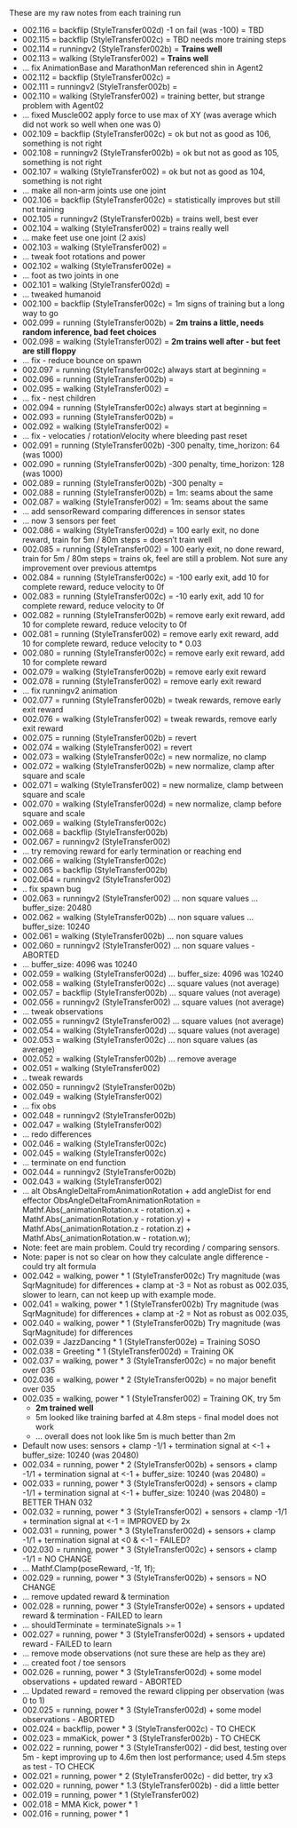 These are my raw notes from each training run

* 002.116 = backflip (StyleTransfer002d) -1 on fail (was -100) = TBD
* 002.115 = backflip (StyleTransfer002c) = TBD needs more training steps
* 002.114 = runningv2 (StyleTransfer002b) = **Trains well**
* 002.113 = walking (StyleTransfer002) = **Trains well**
* … fix AnimationBase and MarathonMan referenced shin in Agent2
* 002.112 = backflip (StyleTransfer002c) = 
* 002.111 = runningv2 (StyleTransfer002b) = 
* 002.110 = walking (StyleTransfer002) = training better, but strange problem with Agent02
* … fixed Muscle002 apply force to use max of XY (was average which did not work so well when one was 0)
* 002.109 = backflip (StyleTransfer002c) = ok but not as good as 106, something is not right
* 002.108 = runningv2 (StyleTransfer002b) = ok but not as good as 105, something is not right
* 002.107 = walking (StyleTransfer002) = ok but not as good as 104, something is not right
* … make all non-arm joints use one joint
* 002.106 = backflip (StyleTransfer002c) = statistically improves but still not training
* 002.105 = runningv2 (StyleTransfer002b) = trains well, best ever
* 002.104 = walking (StyleTransfer002) = trains really well
* … make feet use one joint (2 axis)
* 002.103 = walking (StyleTransfer002) =
* … tweak foot rotations and power
* 002.102 = walking (StyleTransfer002e) =
* … foot as two joints in one
* 002.101 = walking (StyleTransfer002d) =
* … tweaked humanoid
* 002.100 = backflip (StyleTransfer002c) = 1m signs of training but a long way to go
* 002.099 = running (StyleTransfer002b) = **2m trains a little, needs random inference, bad feet choices**
* 002.098 = walking (StyleTransfer002) = **2m trains well after - but feet are still floppy**
* … fix - reduce bounce on spawn
* 002.097 = running (StyleTransfer002c) always start at beginning =
* 002.096 = running (StyleTransfer002b) = 
* 002.095 = walking (StyleTransfer002) =
* … fix - nest children
* 002.094 = running (StyleTransfer002c) always start at beginning =
* 002.093 = running (StyleTransfer002b) = 
* 002.092 = walking (StyleTransfer002) =
* … fix - velocaties / rotationVelocity where bleeding past reset
* 002.091 = running (StyleTransfer002b) -300 penalty, time_horizon: 64 (was 1000)
* 002.090 = running (StyleTransfer002b) -300 penalty, time_horizon: 128 (was 1000)
* 002.089 = running (StyleTransfer002b) -300 penalty = 
* 002.088 = running (StyleTransfer002b) = 1m: seams about the same
* 002.087 = walking (StyleTransfer002) = 1m: seams about the same
* … add  sensorReward comparing differences in sensor states
* … now 3 sensors per feet
* 002.086 = walking (StyleTransfer002d) = 100 early exit, no done reward, train for 5m / 80m steps = doesn’t train well
* 002.085 = running (StyleTransfer002) = 100 early exit, no done reward, train for 5m / 80m steps = trains ok, feel are still a problem. Not sure any improvement over previous attemtps 
* 002.084 = running (StyleTransfer002c) = -100 early exit, add 10 for complete reward, reduce velocity to 0f
* 002.083 = running (StyleTransfer002c) = -10 early exit, add 10 for complete reward, reduce velocity to 0f
* 002.082 = running (StyleTransfer002b) = remove early exit reward, add 10 for complete reward, reduce velocity to 0f
* 002.081 = running (StyleTransfer002) = remove early exit reward, add 10 for complete reward, reduce velocity to * 0.03
* 002.080 = running (StyleTransfer002c) = remove early exit reward, add 10 for complete reward
* 002.079 = walking (StyleTransfer002b) = remove early exit reward
* 002.078 = running (StyleTransfer002) = remove early exit reward
* … fix runningv2 animation
* 002.077 = running (StyleTransfer002b) =  tweak rewards, remove early exit reward
* 002.076 = walking (StyleTransfer002) = tweak rewards, remove early exit reward
* 002.075 = running (StyleTransfer002b) = revert
* 002.074 = walking (StyleTransfer002) = revert
* 002.073 = walking (StyleTransfer002c) = new normalize, no clamp
* 002.072 = walking (StyleTransfer002b) = new normalize, clamp after square and scale
* 002.071 = walking (StyleTransfer002) = new normalize, clamp between square and scale
* 002.070 = walking (StyleTransfer002d) = new normalize, clamp before square and scale
* 002.069 = walking (StyleTransfer002c) 
* 002.068 = backflip (StyleTransfer002b) 
* 002.067 = runningv2 (StyleTransfer002)
* … try removing reward for early termination or reaching end
* 002.066 = walking (StyleTransfer002c) 
* 002.065 = backflip (StyleTransfer002b) 
* 002.064 = runningv2 (StyleTransfer002)
* .. fix spawn bug
* 002.063 = runningv2 (StyleTransfer002) … non square values … buffer_size: 20480
* 002.062 = walking (StyleTransfer002b) … non square values … buffer_size: 10240
* 002.061 = walking (StyleTransfer002b) … non square values
* 002.060 = runningv2 (StyleTransfer002) … non square values - ABORTED
* …  buffer_size: 4096 was 10240
* 002.059 = walking (StyleTransfer002d) … buffer_size: 4096 was 10240
* 002.058 = walking (StyleTransfer002c) … square values (not average)
* 002.057 = backflip (StyleTransfer002b) … square values (not average)
* 002.056 = runningv2 (StyleTransfer002) … square values (not average)
* … tweak observations
* 002.055 = runningv2 (StyleTransfer002) … square values (not average)
* 002.054 = walking (StyleTransfer002d) … square values (not average)
* 002.053 = walking (StyleTransfer002c) … non square values (as average)
* 002.052 = walking (StyleTransfer002b) … remove average
* 002.051 = walking (StyleTransfer002)
* .. tweak rewards
* 002.050 = runningv2 (StyleTransfer002b)
* 002.049 = walking (StyleTransfer002)
* … fix obs
* 002.048 = runningv2 (StyleTransfer002b)
* 002.047 = walking (StyleTransfer002)
* … redo differences 
* 002.046 = walking (StyleTransfer002c)
* 002.045 = walking (StyleTransfer002c)
* … terminate on end function
* 002.044 = runningv2 (StyleTransfer002b)
* 002.043 = walking (StyleTransfer002)
* … alt ObsAngleDeltaFromAnimationRotation + add angleDist for end effector
        ObsAngleDeltaFromAnimationRotation = 
            Mathf.Abs(_animationRotation.x - rotation.x) +
            Mathf.Abs(_animationRotation.y - rotation.y) +
            Mathf.Abs(_animationRotation.z - rotation.z) +
            Mathf.Abs(_animationRotation.w - rotation.w);
* Note: feet are main problem. Could try recording / comparing sensors. 
* Note: paper is not so clear on how they calculate angle difference - could try alt formula 
* 002.042 = walking, power * 1 (StyleTransfer002c) Try magnitude (was SqrMagnitude) for differences + clamp at -3 = Not as robust as 002.035, slower to learn, can not keep up with example mode.
* 002.041 = walking, power * 1 (StyleTransfer002b) Try magnitude (was SqrMagnitude) for differences + clamp at -2 = Not as robust as 002.035,
* 002.040 = walking, power * 1 (StyleTransfer002b) Try magnitude (was SqrMagnitude) for differences
* 002.039 = JazzDancing * 1 (StyleTransfer002e) = Training SOSO
* 002.038 = Greeting * 1 (StyleTransfer002d) = Training OK
* 002.037 = walking, power * 3 (StyleTransfer002c) = no major benefit over 035
* 002.036 = walking, power * 2 (StyleTransfer002b) = no major benefit over 035
* 002.035 = walking, power * 1 (StyleTransfer002) = Training OK, try 5m
    * **2m trained well**
    * 5m looked like training barfed at 4.8m steps - final model does not work
    * … overall does not look like 5m is much better than 2m
* Default now uses: sensors + clamp -1/1 + termination signal at <-1 + buffer_size: 10240 (was 20480)
* 002.034 = running, power * 2 (StyleTransfer002b) + sensors + clamp -1/1 + termination signal at <-1 + buffer_size: 10240 (was 20480) = 
* 002.033 = running, power * 3 (StyleTransfer002d) + sensors + clamp -1/1 + termination signal at <-1 + buffer_size: 10240 (was 20480) = BETTER THAN 032
* 002.032 = running, power * 3 (StyleTransfer002) + sensors + clamp -1/1 + termination signal at <-1 = IMPROVED by 2x
* 002.031 = running, power * 3 (StyleTransfer002d) + sensors + clamp -1/1 + termination signal at <0 & <-1 - FAILED?
* 002.030 = running, power * 3 (StyleTransfer002c) + sensors + clamp -1/1 = NO CHANGE
* … Mathf.Clamp(poseReward, -1f, 1f);
* 002.029 = running, power * 3 (StyleTransfer002b) + sensors = NO CHANGE
* … remove updated reward & termination
* 002.028 = running, power * 3 (StyleTransfer002e) + sensors + updated reward & termination - FAILED to learn
* … shouldTerminate = terminateSignals >= 1
* 002.027 = running, power * 3 (StyleTransfer002d) + sensors + updated reward - FAILED to learn
* … remove mode observations (not sure these are help as they are)
* … created foot / toe sensors
* 002.026 = running, power * 3 (StyleTransfer002d) + some model observations + updated reward - ABORTED
* … Updated reward = removed the reward clipping per observation (was 0 to 1)
* 002.025 = running, power * 3 (StyleTransfer002d) + some model observations - ABORTED
* 002.024 = backflip, power * 3 (StyleTransfer002c) - TO CHECK
* 002.023 = mmaKick, power * 3 (StyleTransfer002b) - TO CHECK
* 002.022 = running, power * 3 (StyleTransfer002) - did best, testing over 5m - kept improving up to 4.6m then lost performance; used 4.5m steps as test - TO CHECK
* 002.021 = running, power * 2 (StyleTransfer002c) - did better, try x3
* 002.020 = running, power * 1.3 (StyleTransfer002b) - did a little better
* 002.019 = running, power * 1 (StyleTransfer002)
* 002.018 = MMA Kick, power * 1
* 002.016 = running, power * 1